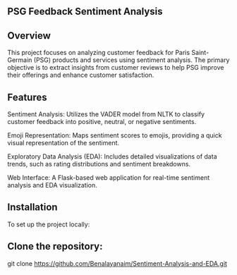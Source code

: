 ## PSG Feedback Sentiment Analysis

## Overview
This project focuses on analyzing customer feedback for Paris Saint-Germain (PSG) products and services using sentiment analysis. The primary objective is to extract insights from customer reviews to help PSG improve their offerings and enhance customer satisfaction.

## Features
Sentiment Analysis: Utilizes the VADER model from NLTK to classify customer feedback into positive, neutral, or negative sentiments.

Emoji Representation: Maps sentiment scores to emojis, providing a quick visual representation of the sentiment.

Exploratory Data Analysis (EDA): Includes detailed visualizations of data trends, such as rating distributions and sentiment breakdowns.

Web Interface: A Flask-based web application for real-time sentiment analysis and EDA visualization.

## Installation
To set up the project locally:

## Clone the repository:
git clone https://github.com/Benalayanaim/Sentiment-Analysis-and-EDA.git
